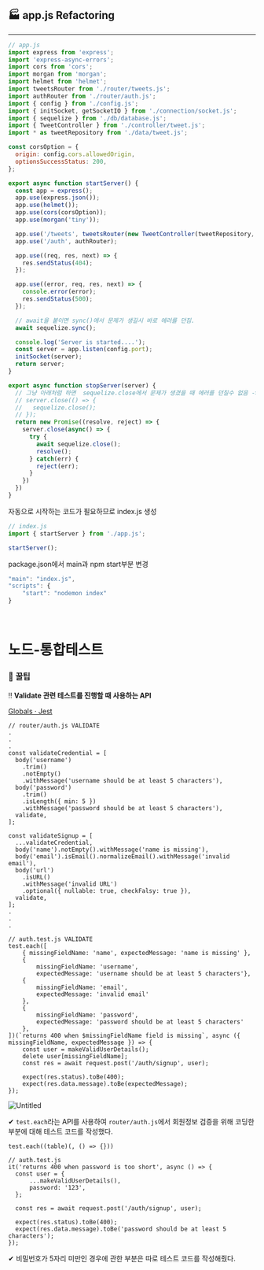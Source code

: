 ## 🏭 app.js Refactoring

---

```jsx
// app.js
import express from 'express';
import 'express-async-errors';
import cors from 'cors';
import morgan from 'morgan';
import helmet from 'helmet';
import tweetsRouter from './router/tweets.js';
import authRouter from './router/auth.js';
import { config } from './config.js';
import { initSocket, getSocketIO } from './connection/socket.js';
import { sequelize } from './db/database.js';
import { TweetController } from './controller/tweet.js';
import * as tweetRepository from './data/tweet.js';

const corsOption = {
  origin: config.cors.allowedOrigin,
  optionsSuccessStatus: 200,
};

export async function startServer() {
  const app = express();
  app.use(express.json());
  app.use(helmet());
  app.use(cors(corsOption));
  app.use(morgan('tiny'));

  app.use('/tweets', tweetsRouter(new TweetController(tweetRepository, getSocketIO)));
  app.use('/auth', authRouter);

  app.use((req, res, next) => {
    res.sendStatus(404);
  });

  app.use((error, req, res, next) => {
    console.error(error);
    res.sendStatus(500);
  });

  // await을 붙이면 sync()에서 문제가 생길시 바로 에러를 던짐.
  await sequelize.sync();

  console.log('Server is started....');
  const server = app.listen(config.port);
  initSocket(server);
  return server;
}

export async function stopServer(server) {
  // 그냥 아래처럼 하면  sequelize.close에서 문제가 생겼을 때 에러를 던질수 없음 -> 비동기적으로 표현하자
  // server.close(() => {
  //   sequelize.close();
  // });
  return new Promise((resolve, reject) => {
    server.close(async() => {
      try {
        await sequelize.close();
        resolve();
      } catch(err) {
        reject(err);
      }
    })
  })
}
```

자동으로 시작하는 코드가 필요하므로 index.js 생성

```jsx
// index.js
import { startServer } from './app.js';

startServer();
```

package.json에서 main과 npm start부분 변경

```jsx
"main": "index.js",
"scripts": {
	"start": "nodemon index"
} 
```

<br>

# 노드-통합테스트

### 🍯 **꿀팁**

‼️ **Validate 관련 테스트를 진행할 때 사용하는 API**

[Globals · Jest](https://jestjs.io/docs/api#testeachtablename-fn-timeout)

```tsx
// router/auth.js VALIDATE
.
.
.
const validateCredential = [
  body('username')
    .trim()
    .notEmpty()
    .withMessage('username should be at least 5 characters'),
  body('password')
    .trim()
    .isLength({ min: 5 })
    .withMessage('password should be at least 5 characters'),
  validate,
];

const validateSignup = [
  ...validateCredential,
  body('name').notEmpty().withMessage('name is missing'),
  body('email').isEmail().normalizeEmail().withMessage('invalid email'),
  body('url')
    .isURL()
    .withMessage('invalid URL')
    .optional({ nullable: true, checkFalsy: true }),
  validate,
];
.
.
.
```

```tsx
// auth.test.js VALIDATE
test.each([
    { missingFieldName: 'name', expectedMessage: 'name is missing' },
    { 
        missingFieldName: 'username', 
        expectedMessage: 'username should be at least 5 characters'},
    {
        missingFieldName: 'email',
        expectedMessage: 'invalid email'
    },
    {
        missingFieldName: 'password',
        expectedMessage: 'password should be at least 5 characters'
    },
])(`returns 400 when $missingFieldName field is missing`, async ({ missingFieldName, expectedMessage }) => {
    const user = makeValidUserDetails();
    delete user[missingFieldName];
    const res = await request.post('/auth/signup', user);

    expect(res.status).toBe(400);
    expect(res.data.message).toBe(expectedMessage);
});
```

![Untitled](https://s3-us-west-2.amazonaws.com/secure.notion-static.com/25567121-ccb5-4a79-ad5e-d66526ad2919/Untitled.png)

✔︎ `test.each`라는 API를 사용하여 `router/auth.js`에서 회원정보 검증을 위해 코딩한 부분에 대해 테스트 코드를 작성했다.

`test.each((table)(`<name>`, () => {}))`

```tsx
// auth.test.js
it('returns 400 when password is too short', async () => {
  const user = {
      ...makeValidUserDetails(),
      password: '123',
  };

  const res = await request.post('/auth/signup', user);

  expect(res.status).toBe(400);
  expect(res.data.message).toBe('password should be at least 5 characters');
});
```

✔︎ 비밀번호가 5자리 미만인 경우에 관한 부분은 따로 테스트 코드를 작성해줬다.